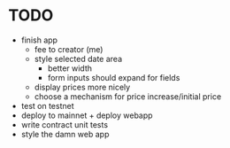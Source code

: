 # TODO
- finish app
  - fee to creator (me)
  - style selected date area
    - better width
    - form inputs should expand for fields
  - display prices more nicely
  - choose a mechanism for price increase/initial price
- test on testnet
- deploy to mainnet + deploy webapp
- write contract unit tests
- style the damn web app
